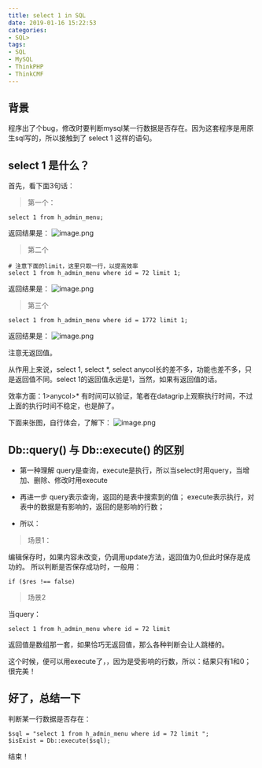 ```yaml
---
title: select 1 in SQL
date: 2019-01-16 15:22:53
categories:
- SQL>
tags:
- SQL
- MySQL
- ThinkPHP
- ThinkCMF
---
```


## 背景

程序出了个bug，修改时要判断mysql某一行数据是否存在。因为这套程序是用原生sql写的，所以接触到了 select 1 这样的语句。

## select 1 是什么？

首先，看下面3句话：

> 第一个：
```
select 1 from h_admin_menu;
```
返回结果是：
![image.png](https://upload-images.jianshu.io/upload_images/2875232-20b7c82f71798a51.png?imageMogr2/auto-orient/strip%7CimageView2/2/w/1240)

> 第二个
```
# 注意下面的limit，这里只取一行，以提高效率
select 1 from h_admin_menu where id = 72 limit 1;
```
返回结果是：
![image.png](https://upload-images.jianshu.io/upload_images/2875232-ee347bb26cfb1c60.png?imageMogr2/auto-orient/strip%7CimageView2/2/w/1240)

> 第三个
```
select 1 from h_admin_menu where id = 1772 limit 1;
```
返回结果是：
![image.png](https://upload-images.jianshu.io/upload_images/2875232-38140bf2b031779c.png?imageMogr2/auto-orient/strip%7CimageView2/2/w/1240)

注意无返回值。

从作用上来说，select 1, select *, select anycol长的差不多，功能也差不多，只是返回值不同。select 1的返回值永远是1，当然，如果有返回值的话。

效率方面：1>anycol>*  有时间可以验证，笔者在datagrip上观察执行时间，不过上面的执行时间不稳定，也是醉了。

下面来张图，自行体会，了解下：
![image.png](https://upload-images.jianshu.io/upload_images/2875232-475b272b7dcd8330.png?imageMogr2/auto-orient/strip%7CimageView2/2/w/1240)

## Db::query() 与 Db::execute() 的区别

-  第一种理解
query是查询，execute是执行，所以当select时用query，当增加、删除、修改时用execute

- 再进一步
query表示查询，返回的是表中搜索到的值；
execute表示执行，对表中的数据是有影响的，返回的是影响的行数；

- 所以：

> 场景1：

编辑保存时，如果内容未改变，仍调用update方法，返回值为0,但此时保存是成功的。
所以判断是否保存成功时，一般用：
```
if ($res !== false)
```

> 场景2 

当query：
```
select 1 from h_admin_menu where id = 72 limit 
```
返回值是数组那一套，如果恰巧无返回值，那么各种判断会让人跳楼的。

这个时候，便可以用execute了，，因为是受影响的行数，所以：结果只有1和0；很完美！


## 好了，总结一下

判断某一行数据是否存在：
```
$sql = "select 1 from h_admin_menu where id = 72 limit ";
$isExist = Db::execute($sql);
```

结束！



















